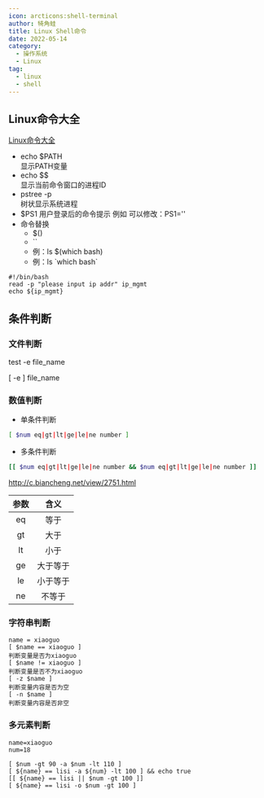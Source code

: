 ```yaml
---
icon: arcticons:shell-terminal
author: 犄角蛙
title: Linux Shell命令
date: 2022-05-14
category:
  - 操作系统
  - Linux
tag:
  - linux
  - shell
---
```




## Linux命令大全

[Linux命令大全](https://www.linuxcool.com/)

- echo $PATH  
  显示PATH变量
- echo $$  
  显示当前命令窗口的进程ID
- pstree -p  
  树状显示系统进程
- $PS1
  用户登录后的命令提示
  例如
  可以修改：PS1=''
- 命令替换
  - $()
  - ``
  - 例：ls $(which bash)
  - 例：ls \`which bash`

```shell
#!/bin/bash
read -p "please input ip addr" ip_mgmt
echo ${ip_mgmt}
```


## 条件判断

### 文件判断

test -e file_name

[ -e ] file_name



###  数值判断

- 单条件判断

```bash
[ $num eq|gt|lt|ge|le|ne number ]
```

- 多条件判断

```bash
[[ $num eq|gt|lt|ge|le|ne number && $num eq|gt|lt|ge|le|ne number ]]
```

http://c.biancheng.net/view/2751.html




>
| 参数 |   含义   |
| :--: | :------: |
|  eq  |   等于   |
|  gt  |   大于   |
|  lt  |   小于   |
|  ge  | 大于等于 |
|  le  | 小于等于 |
|  ne  |  不等于  |

### 字符串判断

```
name = xiaoguo
[ $name == xiaoguo ]
判断变量是否为xiaoguo
[ $name != xiaoguo ]
判断变量是否不为xiaoguo
[ -z $name ]
判断变量内容是否为空
[ -n $name ]
判断变量内容是否非空
```



### 多元素判断 

```
name=xiaoguo
num=18

[ $num -gt 90 -a $num -lt 110 ]
[ ${name} == lisi -a ${num} -lt 100 ] && echo true
[[ ${name} == lisi || $num -gt 100 ]]
[ ${name} == lisi -o $num -gt 100 ]

```



